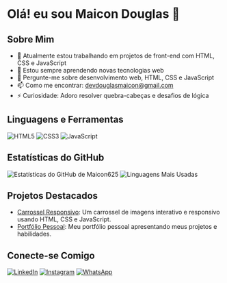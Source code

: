 # Olá! eu sou Maicon Douglas 👋

## Sobre Mim
- 🔭 Atualmente estou trabalhando em projetos de front-end com HTML, CSS e JavaScript
- 🌱 Estou sempre aprendendo novas tecnologias web
- 💬 Pergunte-me sobre desenvolvimento web, HTML, CSS e JavaScript
- 📫 Como me encontrar: devdouglasmaicon@gmail.com
- ⚡ Curiosidade: Adoro resolver quebra-cabeças e desafios de lógica

## Linguagens e Ferramentas
![HTML5](https://img.shields.io/badge/-HTML5-E34F26?style=flat&logo=html5&logoColor=white)
![CSS3](https://img.shields.io/badge/-CSS3-1572B6?style=flat&logo=css3&logoColor=white)
![JavaScript](https://img.shields.io/badge/-JavaScript-F7DF1E?style=flat&logo=javascript&logoColor=black)

## Estatísticas do GitHub
![Estatísticas do GitHub de Maicon625](https://github-readme-stats.vercel.app/api?username=Maicon625&show_icons=true&theme=radical)
![Linguagens Mais Usadas](https://github-readme-stats.vercel.app/api/top-langs/?username=Maicon625&layout=compact&theme=radical)

## Projetos Destacados
- [Carrossel Responsivo](https://maicon625.github.io/project/projeto1//Maicon625/carrossel-responsivo): Um carrossel de imagens interativo e responsivo usando HTML, CSS e JavaScript.
- [Portfólio Pessoal](https://tecnologiainvest.com): Meu portfólio pessoal apresentando meus projetos e habilidades.

## Conecte-se Comigo
[![LinkedIn](https://img.shields.io/badge/-LinkedIn-0077B5?style=flat&logo=linkedin&logoColor=white)](https://www.linkedin.com/in/Maicon625)
[![Instagram](https://img.shields.io/badge/-Instagram-E4405F?style=flat&logo=instagram&logoColor=white)](https://www.instagram.com/Maicon625)
[![WhatsApp](https://img.shields.io/badge/-WhatsApp-25D366?style=flat&logo=whatsapp&logoColor=white)](https://wa.me/5561991428562)

